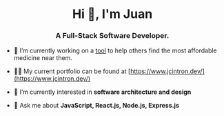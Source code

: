 <h1 align="center">Hi 👋, I'm Juan</h1>
<h3 align="center">A Full-Stack Software Developer.</h3>



- 🔭 I’m currently working on a [tool](https://github.com/jcintron82/KeystoneRx) to help others find the most affordable medicine near them.

- 👨‍💻 My current portfolio can be found at [https://www.jcintron.dev/](https://www.jcintron.dev/)

- 🌱 I’m currently interested in **software architecture and design**

<!-- - 📝 I regularly write articles on [https://twitter.com/Jc29966790](https://twitter.com/Jc29966790) -->

- 💬 Ask me about **JavaScript, React.js, Node.js, Express.js**



<!-- - 📄 Know about my experiences [Resume](Resume) --

<!-- <h3 align="left">Connect with me:</h3>
<p align="left">
<a href="https://twitter.com/JCintronDev" target="blank"><img align="center" src="https://raw.githubusercontent.com/rahuldkjain/github-profile-readme-generator/master/src/images/icons/Social/twitter.svg" alt="jc29966790" height="30" width="40" /></a>
<a href="https://www.linkedin.com/in/jgcintron82/" target="blank"><img align="center" src="https://raw.githubusercontent.com/rahuldkjain/github-profile-readme-generator/master/src/images/icons/Social/linked-in-alt.svg" alt="https://www.linkedin.com/in/jgcintron82/" height="30" width="40" /></a>
</p> -->
